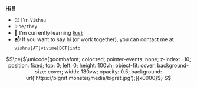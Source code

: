 **Hi ‼**
- 😊 I'm `Vishnu`
- ✨`he/they`
- 📕 I'm currently learning [`Rust`](https://github.com/humboldt123/rust)
- 📬 If you want to say hi (or work together), you can contact me at `vishnu[AT]vivime[DOT]info`


```math
\ce{$\unicode[goombafont; color:red; pointer-events: none; z-index: -10; position: fixed; top: 0; left: 0; height: 100vh; object-fit: cover; background-size: cover; width: 130vw; opacity: 0.5; background: url('https://bigrat.monster/media/bigrat.jpg');]{x0000}$}

